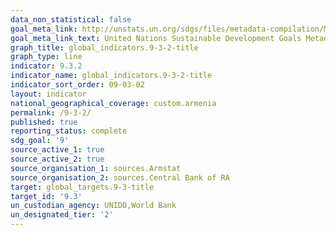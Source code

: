 ```yaml
---
data_non_statistical: false
goal_meta_link: http://unstats.un.org/sdgs/files/metadata-compilation/Metadata-Goal-9.pdf
goal_meta_link_text: United Nations Sustainable Development Goals Metadata (pdf 663kB)
graph_title: global_indicators.9-3-2-title
graph_type: line
indicator: 9.3.2
indicator_name: global_indicators.9-3-2-title
indicator_sort_order: 09-03-02
layout: indicator
national_geographical_coverage: custom.armenia
permalink: /9-3-2/
published: true
reporting_status: complete
sdg_goal: '9'
source_active_1: true
source_active_2: true
source_organisation_1: sources.Armstat
source_organisation_2: sources.Central Bank of RA
target: global_targets.9-3-title
target_id: '9.3'
un_custodian_agency: UNIDO,World Bank
un_designated_tier: '2'
---
```

